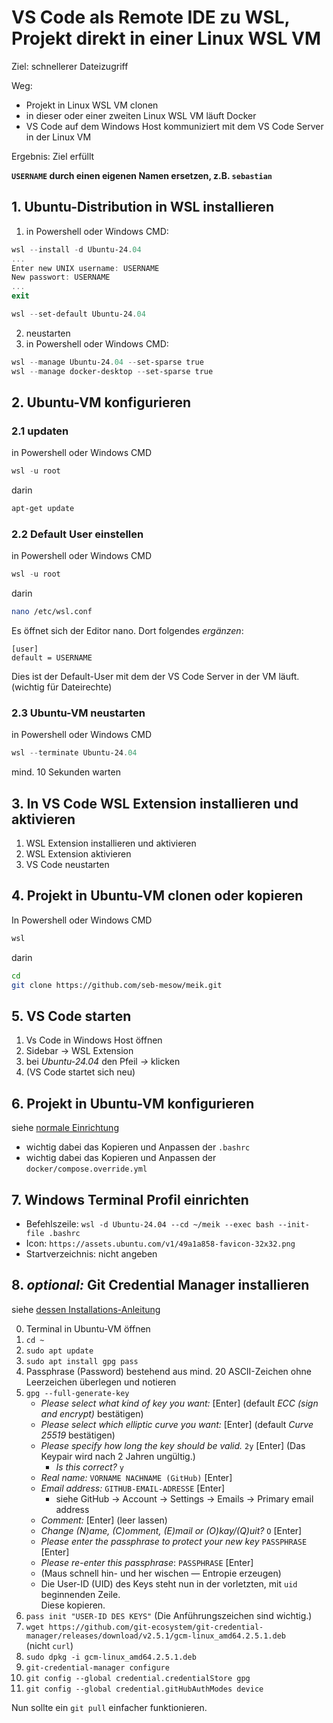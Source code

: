 # VS Code als Remote IDE zu WSL, Projekt direkt in einer Linux WSL VM

Ziel: schnellerer Dateizugriff

Weg:
- Projekt in Linux WSL VM clonen
- in dieser oder einer zweiten Linux WSL VM läuft Docker
- VS Code auf dem Windows Host kommuniziert mit dem VS Code Server in der Linux VM

Ergebnis: Ziel erfüllt

**`USERNAME` durch einen eigenen Namen ersetzen, z.B. `sebastian`**

## 1. Ubuntu-Distribution in WSL installieren

1. in Powershell oder Windows CMD:
```powershell
wsl --install -d Ubuntu-24.04
...
Enter new UNIX username: USERNAME
New passwort: USERNAME
...
exit

wsl --set-default Ubuntu-24.04
```
2. neustarten
3. in Powershell oder Windows CMD:
```powershell
wsl --manage Ubuntu-24.04 --set-sparse true
wsl --manage docker-desktop --set-sparse true
```

## 2. Ubuntu-VM konfigurieren

### 2.1 updaten
in Powershell oder Windows CMD
```powershell
wsl -u root
```
darin
```bash
apt-get update
```

### 2.2 Default User einstellen
in Powershell oder Windows CMD
```powershell
wsl -u root
```
darin
```bash
nano /etc/wsl.conf
```
Es öffnet sich der Editor nano.
Dort folgendes _ergänzen_:
```
[user]
default = USERNAME
```
Dies ist der Default-User mit dem der VS Code Server in der VM läuft. (wichtig für Dateirechte)

### 2.3 Ubuntu-VM neustarten
in Powershell oder Windows CMD
```powershell
wsl --terminate Ubuntu-24.04
```

mind. 10 Sekunden warten

## 3. In VS Code WSL Extension installieren und aktivieren

1. WSL Extension installieren und aktivieren<br>
2. WSL Extension aktivieren
3. VS Code neustarten

## 4. Projekt in Ubuntu-VM clonen oder kopieren

In Powershell oder Windows CMD
```powershell
wsl
```
darin
```bash
cd
git clone https://github.com/seb-mesow/meik.git
```

## 5. VS Code starten

1. Vs Code in Windows Host öffnen
2. Sidebar -> WSL Extension
3. bei _Ubuntu-24.04_ den Pfeil _->_ klicken
4. (VS Code startet sich neu)

## 6. Projekt in Ubuntu-VM konfigurieren

siehe [normale Einrichtung](../README.md)
- wichtig dabei das Kopieren und Anpassen der `.bashrc`
- wichtig dabei das Kopieren und Anpassen der `docker/compose.override.yml`

## 7. Windows Terminal Profil einrichten

- Befehlszeile: `wsl -d Ubuntu-24.04 --cd ~/meik --exec bash --init-file .bashrc`
- Icon: `https://assets.ubuntu.com/v1/49a1a858-favicon-32x32.png`
- Startverzeichnis: nicht angeben

## 8. _optional:_ Git Credential Manager installieren

siehe [dessen Installations-Anleitung](https://github.com/git-ecosystem/git-credential-manager/blob/release/docs/install.md)

0. Terminal in Ubuntu-VM öffnen
1. `cd ~`
2. `sudo apt update`
3. `sudo apt install gpg pass`
4. Passphrase (Password) bestehend aus mind. 20 ASCII-Zeichen ohne Leerzeichen überlegen und notieren
5. `gpg --full-generate-key`
    - _Please select what kind of key you want:_ [Enter] (default _ECC (sign and encrypt)_ bestätigen)
    - _Please select which elliptic curve you want:_ [Enter] (default _Curve 25519_ bestätigen)
    - _Please specify how long the key should be valid._ `2y` [Enter] (Das Keypair wird nach 2 Jahren ungültig.)
      - _Is this correct?_ `y`
    - _Real name:_ `VORNAME NACHNAME (GitHub)` [Enter]
    - _Email address:_ `GITHUB-EMAIL-ADRESSE` [Enter]
    	- siehe GitHub -> Account -> Settings -> Emails -> Primary email address
    - _Comment:_ [Enter] (leer lassen)
    - _Change (N)ame, (C)omment, (E)mail or (O)kay/(Q)uit?_ `O` [Enter]
    - _Please enter the passphrase to protect your new key_ `PASSPHRASE` [Enter]
    - _Please re-enter this passphrase_: `PASSPHRASE` [Enter]
    - (Maus schnell hin- und her wischen — Entropie erzeugen)
    - Die User-ID (UID) des Keys steht nun in der vorletzten, mit `uid` beginnenden Zeile.<br>
      Diese kopieren.
6. `pass init "USER-ID DES KEYS"` (Die Anführungszeichen sind wichtig.)
7. `wget https://github.com/git-ecosystem/git-credential-manager/releases/download/v2.5.1/gcm-linux_amd64.2.5.1.deb`<br>
   (nicht `curl`)
8. `sudo dpkg -i gcm-linux_amd64.2.5.1.deb`
9. `git-credential-manager configure`
10. `git config --global credential.credentialStore gpg`
11. `git config --global credential.gitHubAuthModes device`

Nun sollte ein `git pull` einfacher funktionieren.
